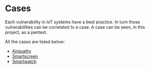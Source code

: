 # Cases
Each vulnerability in IoT systems have a best practice. In turn those vulnerabilities can be correlated to a case.
A case can be seen, in this project, as a pentest. 

All the cases are listed below:
- [Airquality](/cases/airquality)
- [Smartscreen](/cases/smartscreen)
- [Smartwatch](/cases/smartwatch)

